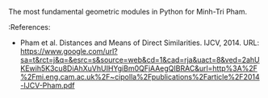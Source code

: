 The most fundamental geometric modules in Python for Minh-Tri Pham.

:References:
- Pham et al. Distances and Means of Direct Similarities. IJCV, 2014. URL: https://www.google.com/url?sa=t&rct=j&q=&esrc=s&source=web&cd=1&cad=rja&uact=8&ved=2ahUKEwih5K3cu8DiAhXuVhUIHYgiBm0QFjAAegQIBRAC&url=http%3A%2F%2Fmi.eng.cam.ac.uk%2F~cipolla%2Fpublications%2Farticle%2F2014-IJCV-Pham.pdf
